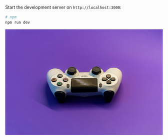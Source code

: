 Start the development server on `http://localhost:3000`:

```bash
# npm
npm run dev

```

![Project Preview](public/games_bg.jpg)
